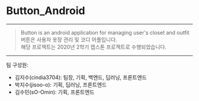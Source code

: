 # Button_Android
_________________________
> Button is an android application for managing user's closet and outfit   
> 버튼은 사용자 옷장 관리 및 코디 어플입니다.   
> 해당 프로젝트는 2020년 2학기 캡스톤 프로젝트로 수행되었습니다.      
  
_______________      
팀 구성원:
* 김지수(cindia3704): 팀장, 기획, 백엔드, 딥러닝, 프론트엔드
* 박지수(jisoo-o): 기획, 딥러닝, 프론트엔드
* 김수민(sO-Omin): 기획, 프론트엔드
